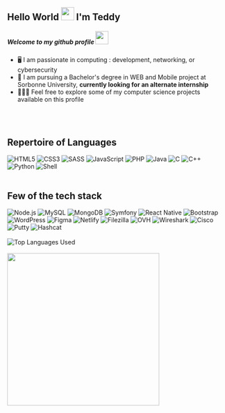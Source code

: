 <div id="header" align="left">
  <h2>Hello World <img src="https://media.giphy.com/media/hvRJCLFzcasrR4ia7z/giphy.gif" width="30px"/> I'm Teddy</h2>
  <!--<img src="https://komarev.com/ghpvc/?username=teddyfresnes&style=flat-square&color=blue" alt=""/>-->
  <h5>Welcome to my github profile <img src="https://media.giphy.com/media/WUlplcMpOCEmTGBtBW/giphy.gif" width="30"></h5>
  <ul>
    <li>🖥️ I am passionate in computing : development, networking, or cybersecurity</li>
    <li>🏫 I am pursuing a Bachelor's degree in WEB and Mobile project at Sorbonne University, <strong>currently looking for an alternate internship</strong></li>
    <li>👨🏻‍💻 Feel free to explore some of my computer science projects available on this profile</li>
  </ul>
  <br /><br />
  <h2>Repertoire of Languages</h2>
    <img src="https://img.shields.io/badge/HTML5-E34F26?style=for-the-badge&logo=html5&logoColor=white" alt="HTML5">
    <img src="https://img.shields.io/badge/CSS3-1572B6?style=for-the-badge&logo=css3&logoColor=white" alt="CSS3">
    <img src="https://img.shields.io/badge/SASS-CC6699?style=for-the-badge&logo=sass&logoColor=white" alt="SASS">
    <img src="https://img.shields.io/badge/JavaScript-F7DF1E?style=for-the-badge&logo=javascript&logoColor=black" alt="JavaScript">
    <img src="https://img.shields.io/badge/PHP-777BB4?style=for-the-badge&logo=php&logoColor=white" alt="PHP">
    <img src="https://img.shields.io/badge/Java-007396?style=for-the-badge&logo=java&logoColor=white" alt="Java">
    <img src="https://img.shields.io/badge/C-A8B9CC?style=for-the-badge&logo=c&logoColor=white" alt="C">
    <img src="https://img.shields.io/badge/C++-00599C?style=for-the-badge&logo=c%2B%2B&logoColor=white" alt="C++">
    <img src="https://img.shields.io/badge/Python-3776AB?style=for-the-badge&logo=python&logoColor=white" alt="Python">
    <img src="https://img.shields.io/badge/Shell-4EAA25?style=for-the-badge&logo=gnu-bash&logoColor=white" alt="Shell">
  <br /><br />
  <h2>Few of the tech stack</h2>
    <img src="https://img.shields.io/badge/Node.js-339933?style=for-the-badge&logo=node.js&logoColor=white" alt="Node.js">
    <img src="https://img.shields.io/badge/MySQL-4479A1?style=for-the-badge&logo=mysql&logoColor=white" alt="MySQL">
    <img src="https://img.shields.io/badge/MongoDB-47A248?style=for-the-badge&logo=mongodb&logoColor=white" alt="MongoDB">
    <img src="https://img.shields.io/badge/Symfony-000000?style=for-the-badge&logo=symfony&logoColor=white" alt="Symfony">
    <img src="https://img.shields.io/badge/React_Native-61DAFB?style=for-the-badge&logo=react&logoColor=white" alt="React Native">
    <img src="https://img.shields.io/badge/Bootstrap-7952B3?style=for-the-badge&logo=bootstrap&logoColor=white" alt="Bootstrap">
    <img src="https://img.shields.io/badge/WordPress-21759B?style=for-the-badge&logo=WordPress&logoColor=white" alt="WordPress">
    <img src="https://img.shields.io/badge/Figma-F24E1E?style=for-the-badge&logo=figma&logoColor=white" alt="Figma">
    <img src="https://img.shields.io/badge/Netlify-00C7B7?style=for-the-badge&logo=netlify&logoColor=white" alt="Netlify">
    <img src="https://img.shields.io/badge/Filezilla-BF0000?style=for-the-badge&logo=filezilla&logoColor=white" alt="Filezilla">
    <img src="https://img.shields.io/badge/OVH-123F6D?style=for-the-badge&logo=ovh&logoColor=white" alt="OVH">
    <img src="https://img.shields.io/badge/Wireshark-1679A7?style=for-the-badge&logo=wireshark&logoColor=white" alt="Wireshark">
    <img src="https://img.shields.io/badge/Cisco-1BA0D7?style=for-the-badge&logo=cisco&logoColor=white" alt="Cisco">
    <img src="https://img.shields.io/badge/Putty-005CAB?style=for-the-badge" alt="Putty">
    <img src="https://img.shields.io/badge/Hashcat-3498DB?style=for-the-badge" alt="Hashcat">
  <br /><br />
  <div>
    <img src="https://github-readme-stats.vercel.app/api/top-langs/?username=teddyfresnes&layout=compact" alt="Top Languages Used"/>
  </div>
  <br/>
  <img src="https://media.giphy.com/media/zOvBKUUEERdNm/giphy.gif" width="350"/>
</div>



